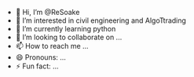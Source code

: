 - 👋 Hi, I’m @ReSoake
- 👀 I’m interested in civil engineering and AlgoTtrading
- 🌱 I’m currently learning python
- 💞️ I’m looking to collaborate on ...
- 📫 How to reach me ...
- 😄 Pronouns: ...
- ⚡ Fun fact: ...

<!---
ReSoake/ReSoake is a ✨ special ✨ repository because its `README.md` (this file) appears on your GitHub profile.
You can click the Preview link to take a look at your changes.
--->
